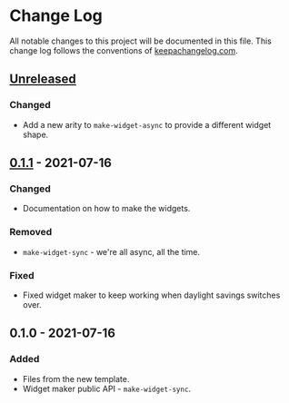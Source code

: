 # Change Log
All notable changes to this project will be documented in this file. This change log follows the conventions of [keepachangelog.com](http://keepachangelog.com/).

## [Unreleased]
### Changed
- Add a new arity to `make-widget-async` to provide a different widget shape.

## [0.1.1] - 2021-07-16
### Changed
- Documentation on how to make the widgets.

### Removed
- `make-widget-sync` - we're all async, all the time.

### Fixed
- Fixed widget maker to keep working when daylight savings switches over.

## 0.1.0 - 2021-07-16
### Added
- Files from the new template.
- Widget maker public API - `make-widget-sync`.

[Unreleased]: https://sourcehost.site/your-name/apache-commons-exec/compare/0.1.1...HEAD
[0.1.1]: https://sourcehost.site/your-name/apache-commons-exec/compare/0.1.0...0.1.1
